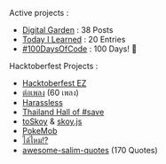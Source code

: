 Active projects :

- [Digital Garden](https://monosor.com) : 38 Posts
- [Today I Learned](https://github.com/narze/til) : 20 Entries
- [#100DaysOfCode](https://github.com/narze/100daysofcode) : 100 Days! 🎉

Hacktoberfest Projects :

- [Hacktoberfest EZ](https://github.com/narze/hacktoberfest_ez)
- [ต่อเพลง](https://github.com/narze/torpleng) (60 เพลง)
- [Harassless](https://github.com/narze/harassless)
- [Thailand Hall of #save](https://github.com/narze/thailand-hall-of-save)
- [toSkoy](https://github.com/narze/toSkoy) & [skoy.js](https://github.com/narze/skoy.js)
- [PokeMob](https://github.com/narze/PokeMob)
- [ได้ไหม!?](https://github.com/narze/DaiMai)
- [awesome-salim-quotes](https://github.com/narze/awesome-salim-quotes) (170 Quotes)
